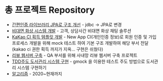 # 총 프로젝트 Repository
- [간편인증 라이브러리 JPA로 구조 개선](https://github.com/JungMYEONG-jin/Java_Project/tree/main/simpleauthJPA) - jdbc -> JPA로 변경
- [비대면 화상 시스템 개발](https://github.com/JungMYEONG-jin/Java_Project/tree/main/O2OTest-main) - 고객, 상담사간 비대면 화상 채팅 솔루션
- [KaKao CI 획득 템플릿 개발](https://github.com/JungMYEONG-jin/Java_Project/tree/main/kakao) - New App CI(개인인증 정보)로 회원 인증 및 가입 프로세스 개발을 위해 mock 테스트 하여 기본 구조 개발하여 해당 부서 전달(kakao ci 권한 획득 까지가 지옥... 구현은 쉬웠다)
- [리뷰 웹서버 구축](https://github.com/JungMYEONG-jin/Java_Project/tree/main/review) - QA 부서를 위해 사내망 리뷰 웹서버 구축 프로젝트 
- [TDD주도 도서관리 시스템 구현](https://github.com/JungMYEONGjin/cpp_for_professor/tree/master/%EB%8F%84%EC%84%9C%EA%B4%80%20%EB%AF%B8%EB%8B%88%ED%94%84%EB%A1%9C%EC%A0%9D%ED%8A%B8) - gmock 을 이용한 테스트 주도 방법으로 도서관리 시스템 구현하기
- [알고리즘](https://github.com/JungMYEONG-jin/cpp_for_professor) - 2020~현재까지 
